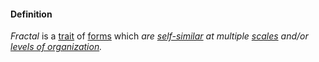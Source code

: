 #### Definition

*Fractal* is a [trait](https://github.com/gcassel/Modular-Organization-Terminology/blob/master/terms/trait.md) of [forms](https://github.com/gcassel/Modular-Organization-Terminology/blob/master/terms/form.md) which *are [self-similar](https://github.com/gcassel/Modular-Organization-Terminology/blob/master/terms/self-similar.md) at multiple [scales](https://github.com/gcassel/Modular-Organization-Terminology/blob/master/terms/scale.md) and/or [levels of organization](https://github.com/gcassel/Modular-Organization-Terminology/blob/master/compound-terms/level-of-organization.md).*    
